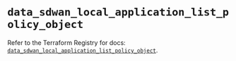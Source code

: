 # `data_sdwan_local_application_list_policy_object`

Refer to the Terraform Registry for docs: [`data_sdwan_local_application_list_policy_object`](https://registry.terraform.io/providers/ciscodevnet/sdwan/0.8.0/docs/data-sources/local_application_list_policy_object).
